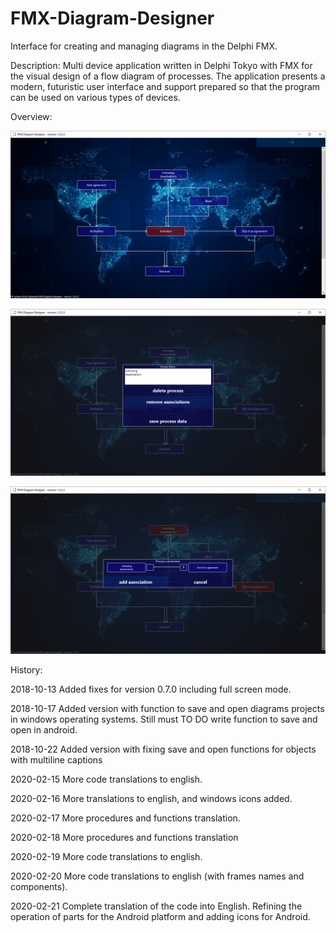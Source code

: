 # FMX-Diagram-Designer
Interface for creating and managing diagrams in the Delphi FMX.

Description:
Multi device application written in Delphi Tokyo with FMX for the visual design of a flow diagram of processes. The application presents a modern, futuristic user interface and support prepared so that the program can be used on various types of devices.

Overview:

![alt text](https://github.com/pdaszewski/FMX-Diagram-Designer/blob/master/screens/FMXDiagramDesigner_Scr_001.png)

![alt text](https://github.com/pdaszewski/FMX-Diagram-Designer/blob/master/screens/FMXDiagramDesigner_Scr_002.png)

![alt text](https://github.com/pdaszewski/FMX-Diagram-Designer/blob/master/screens/FMXDiagramDesigner_Scr_003.png)

History:

2018-10-13 Added fixes for version 0.7.0 including full screen mode.

2018-10-17 Added version with function to save and open diagrams projects in windows operating systems.
Still must TO DO write function to save and open in android.

2018-10-22 Added version with fixing save and open functions for objects with multiline captions

2020-02-15 More code translations to english.

2020-02-16 More translations to english, and windows icons added.

2020-02-17 More procedures and functions translation.

2020-02-18 More procedures and functions translation

2020-02-19 More code translations to english.

2020-02-20 More code translations to english (with frames names and components).

2020-02-21 Complete translation of the code into English. Refining the operation of parts for the Android platform and adding icons for Android.